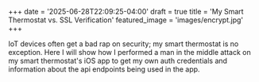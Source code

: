+++
date = '2025-06-28T22:09:25-04:00'
draft = true
title = 'My Smart Thermostat vs. SSL Verification'
featured_image = 'images/encrypt.jpg'
+++

IoT devices often get a bad rap on security; my smart thermostat is no exception. Here I will show how I performed a man in the middle attack on my smart thermostat's iOS app to get my own auth credentials and information about the api endpoints being used in the app.

<!--more-->
